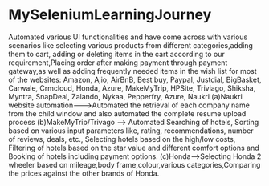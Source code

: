 # MySeleniumLearningJourney
Automated various UI functionalities and have come across with various scenarios like selecting various products from different categories,adding them to cart,
adding or deleting items in the cart according to our requirement,Placing order after making payment through payment gateway,as well as adding frequently needed 
items in the wish list for most of the  websites: Amazon, Ajio, AirBnB, Best buy,
Paypal, Justdial, BigBasket, Carwale, Crmcloud, Honda, Azure, MakeMyTrip, HPSite, Triviago, Shiksha, Myntra, SnapDeal, Zalando, Nykaa, Pepperfry, 
Azure, Naukri
(a)Naukri website automation--->Automated the retrieval of each company name from the child window and also automated the complete resume upload process
(b)MakeMyTrip/Trivago –-> Automated Searching of hotels, Sorting based on various input parameters like, rating, recommendations, number of reviews, deals, etc.,
Selecting hotels based on the high/low costs, Filtering of hotels based on the star value and different comfort options and Booking of hotels including
payment options.
(c)Honda-->Selecting Honda 2 wheeler based on mileage,body frame,colour,various categories,Comparing the prices against the other brands of Honda.
